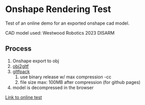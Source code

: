 # Onshape Rendering Test
Test of an online demo for an exported onshape cad model.

CAD model used: Westwood Robotics 2023 DISARM

## Process
1. Onshape export to obj
2. [obj2gltf](https://github.com/CesiumGS/obj2gltf)
3. [gltfpack](https://meshoptimizer.org/gltf/)
    1. use binary release w/ max compression -cc
    2. file size max: 100MB after compression (for github pages)
4. model is decompressed in the browser

   
[Link to online test](https://zanbowie138.github.io/OnshapeRenderingTest/)
